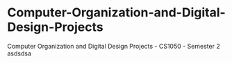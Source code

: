 # Computer-Organization-and-Digital-Design-Projects
Computer Organization and Digital Design Projects - CS1050 - Semester 2
asdsdsa